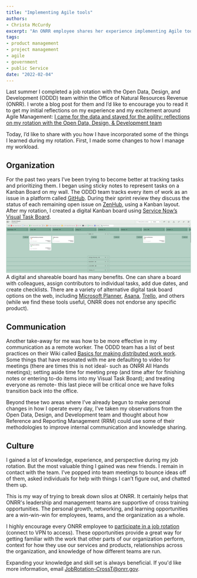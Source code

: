```yaml
---
title: "Implementing Agile tools"
authors:
- Christa McCurdy
excerpt: "An ONRR employee shares her experience implementing Agile tools after cross-training with the Open Data, Design, & Development team"
tags:
- product management
- project management
- agile
- government
- public Service
date: "2022-02-04"
---
```


Last summer I completed a job rotation with the Open Data, Design, and Development (ODDD) team within the Office of Natural Resources Revenue (ONRR).  I wrote a blog post for them and I’d like to encourage you to read it to get my initial reflections on my experience and my excitement around Agile Management: [I came for the data and stayed for the agility: reflections on my rotation with the Open Data, Design, & Development team](https://blog-nrrd.doi.gov/agile-methodology/)

Today, I’d like to share with you how I have incorporated some of the things I learned during my rotation.  First, I made some changes to how I manage my workload.                                                                                                 

## Organization

For the past two years I’ve been trying to become better at tracking tasks and prioritizing them.  I began using sticky notes to represent tasks on a Kanban Board on my wall.  The ODDD team tracks every item of work as an issue in a platform called [GitHub](https://github.com/ONRR/nrrd/issues).  During their sprint review they discuss the status of each remaining open issue on [ZenHub](https://www.zenhub.com), using a Kanban layout.  After my rotation, I created a digital Kanban board using [Service Now’s Visual Task Board](https://docs.servicenow.com/bundle/rome-servicenow-platform/page/use/visual-task-boards/concept/c_VisualTaskBoards.html).
![Visual Task Board](./taskboard.jpg)
A digital and shareable board has many benefits.  One can share a board with colleagues, assign contributors to individual tasks, add due dates, and create checklists.  There are a variety of alternative digital task board options on the web, including [Microsoft Planner](https://www.tasks.office.com), [Asana](https://www.asana.com), [Trello](https://www.trello.com), and others (while we find these tools useful, ONRR does not endorse any specific product).

## Communication

Another take-away for me was how to be more effective in my communication as a remote worker.  The ODDD team has a list of best practices on their Wiki called [Basics for making distributed work work](https://github.com/ONRR/onrr.gov-site/wiki/Basics-for-making-distributed-work-work).  Some things that have resonated with me are defaulting to video for meetings (there are times this is not ideal- such as ONRR All Hands meetings); setting aside time for meeting prep (and time after for finishing notes or entering to-do items into my Visual Task Board); and treating everyone as remote- this last piece will be critical once we have folks transition back into the office.

Beyond these two areas where I’ve already begun to make personal changes in how I operate every day, I’ve taken my observations from the Open Data, Design, and Development team and thought about how Reference and Reporting Management (RRM) could use some of their methodologies to improve internal communication and knowledge sharing.

## Culture

I gained a lot of knowledge, experience, and perspective during my job rotation.  But the most valuable thing I gained was new friends.  I remain in contact with the team.  I’ve popped into team meetings to bounce ideas off of them, asked individuals for help with things I can’t figure out, and chatted them up.

This is my way of trying to break down silos at ONRR. It certainly helps that ONRR's leadership and management teams are supportive of cross training opportunities.  The personal growth, networking, and learning opportunities are a win-win-win for employees, teams, and the organization as a whole.

I highly encourage every ONRR employee to [participate in a job rotation](https://onrresource/Cross-Training/) (connect to VPN to access).  These opportunities provide a great way for getting familiar with the work that other parts of our organization perform, context for how they use our services and products, relationships across the organization, and knowledge of how different teams are run.

Expanding your knowledge and skill set is always beneficial.  If you'd like more information, email [JobRotation-CrossT@onrr.gov](mailto:JobRotation-CrossT@onrr.gov).
